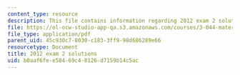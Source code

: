 ```yaml
---
content_type: resource
description: This file contains information regarding 2012 exam 2 solutions.
file: https://ol-ocw-studio-app-qa.s3.amazonaws.com/courses/3-044-materials-processing-spring-2013/b0aaf6fee58469c48126d7159b14c5ac_MIT3_044S13_2012exam2solns.pdf
file_type: application/pdf
parent_uid: 45c930c7-8030-c183-3ff9-98d686289e66
resourcetype: Document
title: 2012 exam 2 solutions
uid: b0aaf6fe-e584-69c4-8126-d7159b14c5ac
---
```

